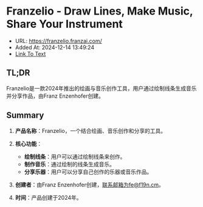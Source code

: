 # Franzelio - Draw Lines, Make Music, Share Your Instrument
- URL: https://franzelio.franzai.com/
- Added At: 2024-12-14 13:49:24
- [Link To Text](2024-12-14-franzelio---draw-lines,-make-music,-share-your-instrument_raw.md)

## TL;DR
Franzelio是一款2024年推出的绘画与音乐创作工具，用户通过绘制线条生成音乐并分享作品，由Franz Enzenhofer创建。

## Summary
1. **产品名称**：Franzelio，一个结合绘画、音乐创作和分享的工具。

2. **核心功能**：
   - **绘制线条**：用户可以通过绘制线条来创作。
   - **制作音乐**：通过绘制的线条生成音乐。
   - **分享乐器**：用户可以分享自己创作的乐器或音乐作品。

3. **创建者**：由Franz Enzenhofer创建，联系邮箱为fe@f19n.cm。

4. **时间**：产品创建于2024年。
